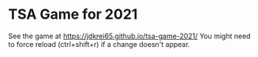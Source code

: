 # TSA Game for 2021
See the game at https://jdkrei65.github.io/tsa-game-2021/
You might need to force reload (ctrl+shift+r) if a change doesn't appear.
